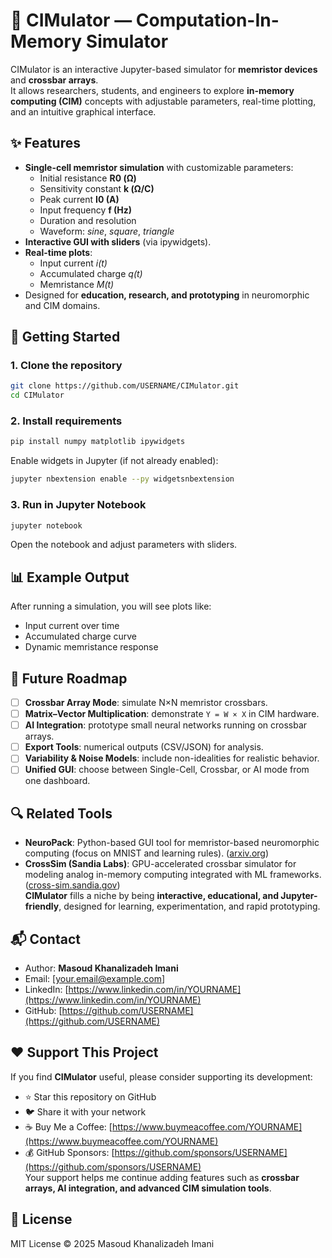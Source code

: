 # 🧠 CIMulator — Computation-In-Memory Simulator
CIMulator is an interactive Jupyter-based simulator for **memristor devices** and **crossbar arrays**.  
It allows researchers, students, and engineers to explore **in-memory computing (CIM)** concepts with adjustable parameters, real-time plotting, and an intuitive graphical interface.

## ✨ Features
- **Single-cell memristor simulation** with customizable parameters:
  - Initial resistance **R0 (Ω)**
  - Sensitivity constant **k (Ω/C)**
  - Peak current **I0 (A)**
  - Input frequency **f (Hz)**
  - Duration and resolution
  - Waveform: *sine*, *square*, *triangle*
- **Interactive GUI with sliders** (via ipywidgets).
- **Real-time plots**:
  - Input current *i(t)*
  - Accumulated charge *q(t)*
  - Memristance *M(t)*
- Designed for **education, research, and prototyping** in neuromorphic and CIM domains.

## 🚀 Getting Started
### 1. Clone the repository
```bash
git clone https://github.com/USERNAME/CIMulator.git
cd CIMulator
```
### 2. Install requirements
```bash
pip install numpy matplotlib ipywidgets
```
Enable widgets in Jupyter (if not already enabled):
```bash
jupyter nbextension enable --py widgetsnbextension
```
### 3. Run in Jupyter Notebook
```bash
jupyter notebook
```
Open the notebook and adjust parameters with sliders.

## 📊 Example Output
After running a simulation, you will see plots like:
- Input current over time
- Accumulated charge curve
- Dynamic memristance response

## 🧩 Future Roadmap
- [ ] **Crossbar Array Mode**: simulate N×N memristor crossbars.  
- [ ] **Matrix–Vector Multiplication**: demonstrate `Y = W × X` in CIM hardware.  
- [ ] **AI Integration**: prototype small neural networks running on crossbar arrays.  
- [ ] **Export Tools**: numerical outputs (CSV/JSON) for analysis.  
- [ ] **Variability & Noise Models**: include non-idealities for realistic behavior.  
- [ ] **Unified GUI**: choose between Single-Cell, Crossbar, or AI mode from one dashboard.  

## 🔍 Related Tools
- **NeuroPack**: Python-based GUI tool for memristor-based neuromorphic computing (focus on MNIST and learning rules). ([arxiv.org](https://arxiv.org/abs/2201.03339))  
- **CrossSim (Sandia Labs)**: GPU-accelerated crossbar simulator for modeling analog in-memory computing integrated with ML frameworks. ([cross-sim.sandia.gov](https://cross-sim.sandia.gov))  
**CIMulator** fills a niche by being **interactive, educational, and Jupyter-friendly**, designed for learning, experimentation, and rapid prototyping.

## 📬 Contact
- Author: **Masoud Khanalizadeh Imani**  
- Email: [your.email@example.com]  
- LinkedIn: [https://www.linkedin.com/in/YOURNAME](https://www.linkedin.com/in/YOURNAME)  
- GitHub: [https://github.com/USERNAME](https://github.com/USERNAME)

## ❤️ Support This Project
If you find **CIMulator** useful, please consider supporting its development:
- ⭐ Star this repository on GitHub  
- 🐦 Share it with your network  
- ☕ Buy Me a Coffee: [https://www.buymeacoffee.com/YOURNAME](https://www.buymeacoffee.com/YOURNAME)  
- 💰 GitHub Sponsors: [https://github.com/sponsors/USERNAME](https://github.com/sponsors/USERNAME)  
Your support helps me continue adding features such as **crossbar arrays, AI integration, and advanced CIM simulation tools**.

## 📝 License
MIT License © 2025 Masoud Khanalizadeh Imani
